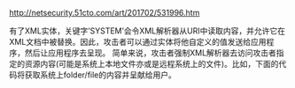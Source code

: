 http://netsecurity.51cto.com/art/201702/531996.htm

有了XML实体，关键字’SYSTEM’会令XML解析器从URI中读取内容，并允许它在XML文档中被替换。因此，攻击者可以通过实体将他自定义的值发送给应用程序，然后让应用程序去呈现。 简单来说，攻击者强制XML解析器去访问攻击者指定的资源内容(可能是系统上本地文件亦或是远程系统上的文件)。比如，下面的代码将获取系统上folder/file的内容并呈献给用户。



